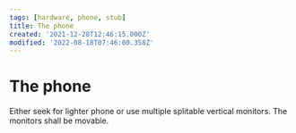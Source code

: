 ```yaml
---
tags: [hardware, phone, stub]
title: The phone
created: '2021-12-28T12:46:15.000Z'
modified: '2022-08-18T07:46:00.358Z'
---
```


# The phone

Either seek for lighter phone or use multiple splitable vertical monitors. The monitors shall be movable.
